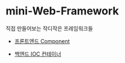 # mini-Web-Framework


직접 만들어보는 작디작은 프레임워크들


- [프론트엔드 Component](https://github.com/ATeals/mini-Web-Framework/tree/main/src/.core/fe)

- [백엔드 IOC 컨테이너](https://github.com/ATeals/mini-Web-Framework/tree/main/src/.core/be)